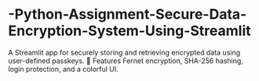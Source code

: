 # -Python-Assignment-Secure-Data-Encryption-System-Using-Streamlit
 A Streamlit app for securely storing and retrieving encrypted data using user-defined passkeys. 🔐 Features Fernet encryption, SHA-256 hashing, login protection, and a colorful UI.
